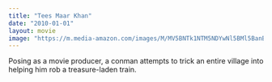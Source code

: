 ```yaml
---
title: "Tees Maar Khan"
date: "2010-01-01"
layout: movie
image: "https://m.media-amazon.com/images/M/MV5BNTk1NTM5NDYwNl5BMl5BanBnXkFtZTcwMDI2MTYxNA@@._V1_SX300.jpg"
---
```


Posing as a movie producer, a conman attempts to trick an entire village into helping him rob a treasure-laden train.
